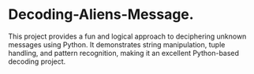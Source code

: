 # Decoding-Aliens-Message.
This project provides a fun and logical approach to deciphering unknown messages using Python. It demonstrates string manipulation, tuple handling, and pattern recognition, making it an excellent Python-based decoding project.
